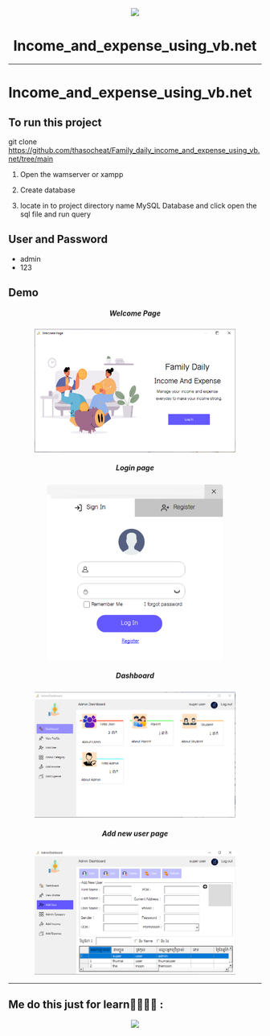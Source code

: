 <p align="center"><a href="[https://laravel.com](https://visualstudio.microsoft.com/)" target="_blank"><img src="https://visualstudio.microsoft.com/wp-content/uploads/2021/10/Product-Icon.svg" width="250"></a></p>
<h1 align="center">Income_and_expense_using_vb.net</h1>
<hr>



# Income_and_expense_using_vb.net

## To run this project

git clone https://github.com/thasocheat/Family_daily_income_and_expense_using_vb.net/tree/main

1. Open the wamserver or xampp

2. Create database

3. locate in to project directory name MySQL Database and click open the sql file and run query

## User and Password
  - admin
  - 123

## Demo
<h5 align="center">Welcome Page</h5>
<p align="center"><img src="Demo/Welcome-page.png" width="400"></p>

<h5 align="center">Login page</h5>
<p align="center"><img src="Demo/Login-page.png" width="350"></p>

<h5 align="center">Dashboard</h5>
<p align="center"><img src="Demo/User-dashboard.png" width="400"></p>

<h5 align="center">Add new user page</h5>
<p align="center"><img src="Demo/Add-new-user.png" width="400"></p>

<hr>

## Me do this just for learn👩‍💻👨‍💻 :

<p align="center">
  <img src="https://contributors-img.web.app/image?repo=thasocheat/Family_daily_income_and_expense_using_vb.net" />
</p>

